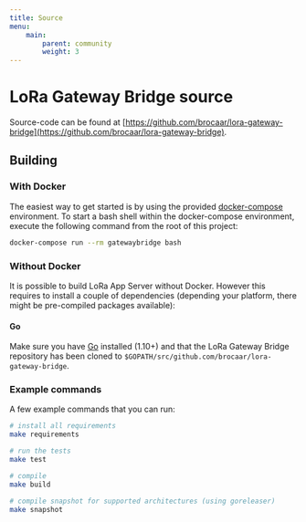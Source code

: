 ```yaml
---
title: Source
menu:
    main:
        parent: community
        weight: 3
---
```


# LoRa Gateway Bridge source

Source-code can be found at [https://github.com/brocaar/lora-gateway-bridge](https://github.com/brocaar/lora-gateway-bridge).

## Building

### With Docker

The easiest way to get started is by using the provided 
[docker-compose](https://docs.docker.com/compose/) environment. To start a bash
shell within the docker-compose environment, execute the following command from
the root of this project:

```bash
docker-compose run --rm gatewaybridge bash
```

### Without Docker

It is possible to build LoRa App Server without Docker. However this requires
to install a couple of dependencies (depending your platform, there might be
pre-compiled packages available):

#### Go

Make sure you have [Go](https://golang.org/) installed (1.10+) and that the LoRa
Gateway Bridge repository has been cloned to 
`$GOPATH/src/github.com/brocaar/lora-gateway-bridge`.

### Example commands

A few example commands that you can run:

```bash
# install all requirements
make requirements

# run the tests
make test

# compile
make build

# compile snapshot for supported architectures (using goreleaser)
make snapshot
```
